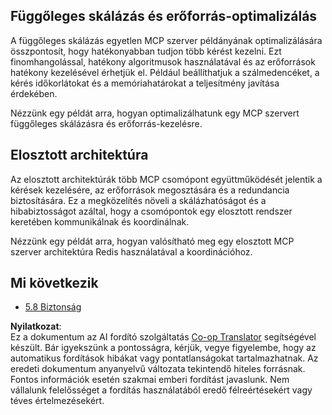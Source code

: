 <!--
CO_OP_TRANSLATOR_METADATA:
{
  "original_hash": "cd973a4e381337c6a3ac2443e7548e63",
  "translation_date": "2025-06-13T00:54:16+00:00",
  "source_file": "05-AdvancedTopics/mcp-scaling/README.md",
  "language_code": "hu"
}
-->
## Függőleges skálázás és erőforrás-optimalizálás

A függőleges skálázás egyetlen MCP szerver példányának optimalizálására összpontosít, hogy hatékonyabban tudjon több kérést kezelni. Ezt finomhangolással, hatékony algoritmusok használatával és az erőforrások hatékony kezelésével érhetjük el. Például beállíthatjuk a szálmedencéket, a kérés időkorlátokat és a memóriahatárokat a teljesítmény javítása érdekében.

Nézzünk egy példát arra, hogyan optimalizálhatunk egy MCP szervert függőleges skálázásra és erőforrás-kezelésre.

## Elosztott architektúra

Az elosztott architektúrák több MCP csomópont együttműködését jelentik a kérések kezelésére, az erőforrások megosztására és a redundancia biztosítására. Ez a megközelítés növeli a skálázhatóságot és a hibabiztosságot azáltal, hogy a csomópontok egy elosztott rendszer keretében kommunikálnak és koordinálnak.

Nézzünk egy példát arra, hogyan valósítható meg egy elosztott MCP szerver architektúra Redis használatával a koordinációhoz.

## Mi következik

- [5.8 Biztonság](../mcp-security/README.md)

**Nyilatkozat**:  
Ez a dokumentum az AI fordító szolgáltatás [Co-op Translator](https://github.com/Azure/co-op-translator) segítségével készült. Bár igyekszünk a pontosságra, kérjük, vegye figyelembe, hogy az automatikus fordítások hibákat vagy pontatlanságokat tartalmazhatnak. Az eredeti dokumentum anyanyelvű változata tekintendő hiteles forrásnak. Fontos információk esetén szakmai emberi fordítást javaslunk. Nem vállalunk felelősséget a fordítás használatából eredő félreértésekért vagy téves értelmezésekért.
